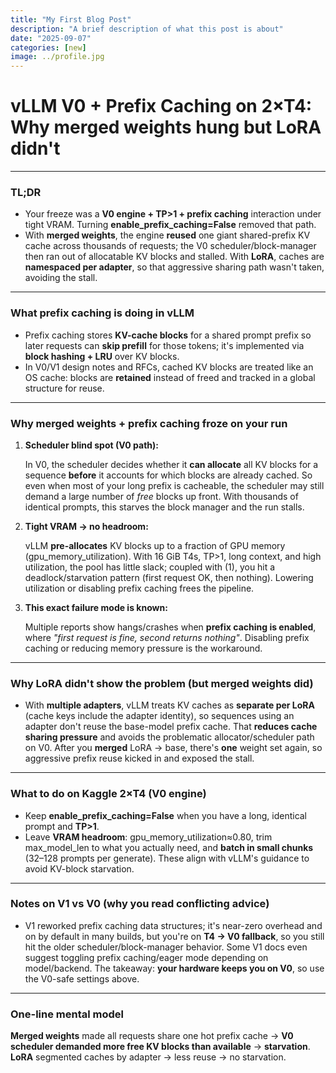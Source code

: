 ```yaml
---
title: "My First Blog Post"
description: "A brief description of what this post is about"
date: "2025-09-07"
categories: [new]
image: ../profile.jpg
---
```


# vLLM V0 + Prefix Caching on 2×T4: Why merged weights hung but LoRA didn't

---

### TL;DR
* Your freeze was a **V0 engine + TP>1 + prefix caching** interaction under tight VRAM. Turning **enable_prefix_caching=False** removed that path.
* With **merged weights**, the engine **reused** one giant shared-prefix KV cache across thousands of requests; the V0 scheduler/block-manager then ran out of allocatable KV blocks and stalled. With **LoRA**, caches are **namespaced per adapter**, so that aggressive sharing path wasn't taken, avoiding the stall.

---

### What prefix caching is doing in vLLM
* Prefix caching stores **KV-cache blocks** for a shared prompt prefix so later requests can **skip prefill** for those tokens; it's implemented via **block hashing + LRU** over KV blocks.
* In V0/V1 design notes and RFCs, cached KV blocks are treated like an OS cache: blocks are **retained** instead of freed and tracked in a global structure for reuse.

---

### Why merged weights + prefix caching froze on your run
1. **Scheduler blind spot (V0 path):**

   In V0, the scheduler decides whether it **can allocate** all KV blocks for a sequence **before** it accounts for which blocks are already cached. So even when most of your long prefix is cacheable, the scheduler may still demand a large number of *free* blocks up front. With thousands of identical prompts, this starves the block manager and the run stalls.
2. **Tight VRAM → no headroom:**

   vLLM **pre-allocates** KV blocks up to a fraction of GPU memory (gpu_memory_utilization). With 16 GiB T4s, TP>1, long context, and high utilization, the pool has little slack; coupled with (1), you hit a deadlock/starvation pattern (first request OK, then nothing). Lowering utilization or disabling prefix caching frees the pipeline.
3. **This exact failure mode is known:**

   Multiple reports show hangs/crashes when **prefix caching is enabled**, where *"first request is fine, second returns nothing"*. Disabling prefix caching or reducing memory pressure is the workaround.

---

### Why LoRA didn't show the problem (but merged weights did)
* With **multiple adapters**, vLLM treats KV caches as **separate per LoRA** (cache keys include the adapter identity), so sequences using an adapter don't reuse the base-model prefix cache. That **reduces cache sharing pressure** and avoids the problematic allocator/scheduler path on V0. After you **merged** LoRA → base, there's **one** weight set again, so aggressive prefix reuse kicked in and exposed the stall.

---

### What to do on Kaggle 2×T4 (V0 engine)
* Keep **enable_prefix_caching=False** when you have a long, identical prompt and **TP>1**.
* Leave **VRAM headroom**: gpu_memory_utilization≈0.80, trim max_model_len to what you actually need, and **batch in small chunks** (32–128 prompts per generate). These align with vLLM's guidance to avoid KV-block starvation.

---

### Notes on V1 vs V0 (why you read conflicting advice)
* V1 reworked prefix caching data structures; it's near-zero overhead and on by default in many builds, but you're on **T4 → V0 fallback**, so you still hit the older scheduler/block-manager behavior. Some V1 docs even suggest toggling prefix caching/eager mode depending on model/backend. The takeaway: **your hardware keeps you on V0**, so use the V0-safe settings above.

---

### One-line mental model

**Merged weights** made all requests share one hot prefix cache → **V0 scheduler demanded more free KV blocks than available** → **starvation**. **LoRA** segmented caches by adapter → less reuse → no starvation.   